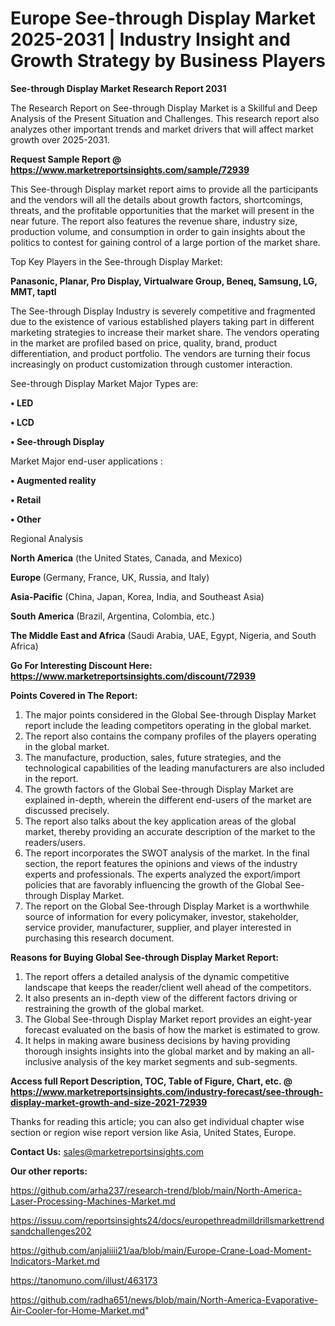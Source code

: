  # Europe See-through Display Market 2025-2031 | Industry Insight and Growth Strategy by Business Players

<strong>See-through Display Market Research Report 2031</strong>

The Research Report on See-through Display Market is a Skillful and Deep Analysis of the Present Situation and Challenges. This research report also analyzes other important trends and market drivers that will affect market growth over 2025-2031.

<strong>Request Sample Report @ <a href=https://www.marketreportsinsights.com/sample/72939>https://www.marketreportsinsights.com/sample/72939</a></strong>

This See-through Display market report aims to provide all the participants and the vendors will all the details about growth factors, shortcomings, threats, and the profitable opportunities that the market will present in the near future. The report also features the revenue share, industry size, production volume, and consumption in order to gain insights about the politics to contest for gaining control of a large portion of the market share.

Top Key Players in the See-through Display Market:

<strong>Panasonic, Planar, Pro Display, Virtualware Group, Beneq, Samsung, LG, MMT, taptl</strong>

The See-through Display Industry is severely competitive and fragmented due to the existence of various established players taking part in different marketing strategies to increase their market share. The vendors operating in the market are profiled based on price, quality, brand, product differentiation, and product portfolio. The vendors are turning their focus increasingly on product customization through customer interaction.

See-through Display Market Major Types are:

<strong>• LED

• LCD

• See-through Display</strong>

Market Major end-user applications :

<strong>• Augmented reality

• Retail

• Other</strong>

Regional Analysis

</u><strong><b>North America</b></strong> (the United States, Canada, and Mexico)

<strong><b>Europe </b></strong>(Germany, France, UK, Russia, and Italy)

<strong><b>Asia-Pacific</b></strong> (China, Japan, Korea, India, and Southeast Asia)

<strong><b>South America</b></strong> (Brazil, Argentina, Colombia, etc.)

<strong><b>The Middle East and Africa</b></strong> (Saudi Arabia, UAE, Egypt, Nigeria, and South Africa)

<strong>Go For Interesting Discount Here: <a href=https://www.marketreportsinsights.com/discount/72939>https://www.marketreportsinsights.com/discount/72939</a></strong>

<strong>Points Covered in The Report:</strong>
<ol>
  <li>The major points considered in the Global See-through Display Market report include the leading competitors operating in the global market.</li>
  <li>The report also contains the company profiles of the players operating in the global market.</li>
  <li>The manufacture, production, sales, future strategies, and the technological capabilities of the leading manufacturers are also included in the report.</li>
  <li>The growth factors of the Global See-through Display Market are explained in-depth, wherein the different end-users of the market are discussed precisely.</li>
  <li>The report also talks about the key application areas of the global market, thereby providing an accurate description of the market to the readers/users.</li>
  <li>The report incorporates the SWOT analysis of the market. In the final section, the report features the opinions and views of the industry experts and professionals. The experts analyzed the export/import policies that are favorably influencing the growth of the Global See-through Display Market.</li>
  <li>The report on the Global See-through Display Market is a worthwhile source of information for every policymaker, investor, stakeholder, service provider, manufacturer, supplier, and player interested in purchasing this research document.</li>
</ol>
<strong>Reasons for Buying Global See-through Display Market Report:</strong>

<ol>
  <li>The report offers a detailed analysis of the dynamic competitive landscape that keeps the reader/client well ahead of the competitors.</li>
  <li>It also presents an in-depth view of the different factors driving or restraining the growth of the global market.</li>
  <li>The Global See-through Display Market report provides an eight-year forecast evaluated on the basis of how the market is estimated to grow.</li>
  <li>It helps in making aware business decisions by having providing thorough insights insights into the global market and by making an all-inclusive analysis of the key market segments and sub-segments.</li>
</ol>
<strong>Access full Report Description, TOC, Table of Figure, Chart, etc. @ <a href=https://www.marketreportsinsights.com/industry-forecast/see-through-display-market-growth-and-size-2021-72939>https://www.marketreportsinsights.com/industry-forecast/see-through-display-market-growth-and-size-2021-72939</a></strong>


Thanks for reading this article; you can also get individual chapter wise section or region wise report version like Asia, United States, Europe.

<strong>Contact Us:</strong>
sales@marketreportsinsights.com

<strong>Our other reports:</strong>

<a href=https://github.com/arha237/research-trend/blob/main/North-America-Laser-Processing-Machines-Market.md>https://github.com/arha237/research-trend/blob/main/North-America-Laser-Processing-Machines-Market.md</a>

<a href=https://issuu.com/reportsinsights24/docs/europethreadmilldrillsmarkettrendsandchallenges202>https://issuu.com/reportsinsights24/docs/europethreadmilldrillsmarkettrendsandchallenges202</a>

<a href=https://github.com/anjaliiii21/aa/blob/main/Europe-Crane-Load-Moment-Indicators-Market.md>https://github.com/anjaliiii21/aa/blob/main/Europe-Crane-Load-Moment-Indicators-Market.md</a>

<a href=https://tanomuno.com/illust/463173>https://tanomuno.com/illust/463173</a>

<a href=https://github.com/radha651/news/blob/main/North-America-Evaporative-Air-Cooler-for-Home-Market.md>https://github.com/radha651/news/blob/main/North-America-Evaporative-Air-Cooler-for-Home-Market.md</a>"
